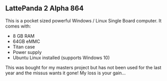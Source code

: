 
## LattePanda 2 Alpha 864

This is a pocket sized powerful Windows / Linux Single Board computer.  It comes with:

- 8 GB RAM
- 64GB eMMC
- Titan case
- Power supply
- Ubuntu Linux installed (supports Windows 10)

This was bought for my masters project but has not been used for the last year and the missus wants it gone!  My loss is your gain...
